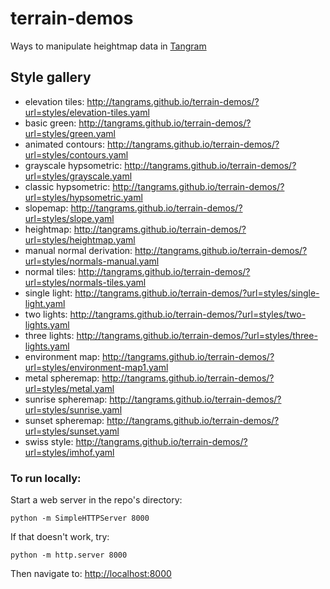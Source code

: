 # terrain-demos

Ways to manipulate heightmap data in [Tangram](http://github.com/tangrams/tangram)

## Style gallery

- elevation tiles: http://tangrams.github.io/terrain-demos/?url=styles/elevation-tiles.yaml
- basic green: http://tangrams.github.io/terrain-demos/?url=styles/green.yaml
- animated contours: http://tangrams.github.io/terrain-demos/?url=styles/contours.yaml
- grayscale hypsometric: http://tangrams.github.io/terrain-demos/?url=styles/grayscale.yaml
- classic hypsometric: http://tangrams.github.io/terrain-demos/?url=styles/hypsometric.yaml
- slopemap: http://tangrams.github.io/terrain-demos/?url=styles/slope.yaml
- heightmap: http://tangrams.github.io/terrain-demos/?url=styles/heightmap.yaml
- manual normal derivation: http://tangrams.github.io/terrain-demos/?url=styles/normals-manual.yaml
- normal tiles: http://tangrams.github.io/terrain-demos/?url=styles/normals-tiles.yaml
- single light: http://tangrams.github.io/terrain-demos/?url=styles/single-light.yaml
- two lights: http://tangrams.github.io/terrain-demos/?url=styles/two-lights.yaml
- three lights: http://tangrams.github.io/terrain-demos/?url=styles/three-lights.yaml
- environment map: http://tangrams.github.io/terrain-demos/?url=styles/environment-map1.yaml
- metal spheremap: http://tangrams.github.io/terrain-demos/?url=styles/metal.yaml
- sunrise spheremap: http://tangrams.github.io/terrain-demos/?url=styles/sunrise.yaml
- sunset spheremap: http://tangrams.github.io/terrain-demos/?url=styles/sunset.yaml
- swiss style: http://tangrams.github.io/terrain-demos/?url=styles/imhof.yaml



### To run locally:

Start a web server in the repo's directory:

    python -m SimpleHTTPServer 8000
    
If that doesn't work, try:

    python -m http.server 8000
    
Then navigate to: [http://localhost:8000](http://localhost:8000)
